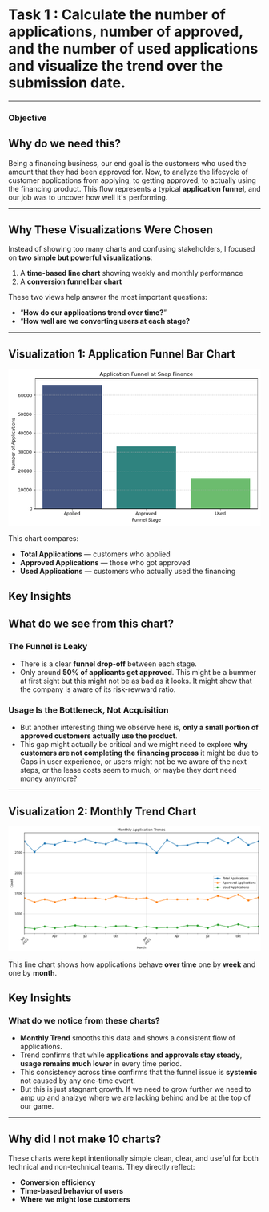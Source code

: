 # Task 1 : Calculate the number of applications, number of approved, and the number of used applications and visualize the trend over the submission date.

---

### Objective 

## Why do we need this?
Being a financing business, our end goal is the customers who used the amount that they had been approved for. Now, to analyze the lifecycle of customer applications from applying, to getting approved, to actually using the financing product. This flow represents a typical **application funnel**, and our job was to uncover how well it's performing.

---

## Why These Visualizations Were Chosen
Instead of showing too many charts and confusing stakeholders, I focused on **two simple but powerful visualizations**:

1. A **time-based line chart** showing weekly and monthly performance
2. A **conversion funnel bar chart**

These two views help answer the most important questions:
- “**How do our applications trend over time?**”
- “**How well are we converting users at each stage?**
  

---


## Visualization 1:  Application Funnel Bar Chart

![Funnel Chart](./Application_funnel_by_total.png)

This chart compares:
- **Total Applications** — customers who applied
- **Approved Applications** — those who got approved
- **Used Applications** — customers who actually used the financing
  
## Key Insights

## What do we see from this chart?

### The Funnel is Leaky
- There is a clear **funnel drop-off** between each stage.
- Only around **50% of applicants get approved**. This might be a bummer at first sight but this might not be as bad as it looks. It might show that the company is aware of its risk-rewward ratio.

### Usage Is the Bottleneck, Not Acquisition
- But another interesting thing we observe here is, **only a small portion of approved customers actually use the product**.
- This gap might actually be critical and we might need to explore **why customers are not completing the financing process** it might be due to Gaps in user experience, or users might not be we aware of the next steps, or the lease costs seem to much, or maybe they dont need money anymore? 

---

## Visualization 2: Monthly Trend Chart
![Funnel Chart](./application_funnel_monthly.png)

This line chart shows how applications behave **over time** one by **week** and one by **month**.

## Key Insights

### What do we notice from these charts?
- **Monthly Trend** smooths this data and shows a consistent flow of applications.
- Trend confirms that while **applications and approvals stay steady**, **usage remains much lower** in every time period.
- This consistency across time confirms that the funnel issue is **systemic** not caused by any one-time event.
- But this is just stagnant growth. If we need to grow further we need to amp up and analzye where we are lacking behind and be at the top of our game.

---

## Why did I not make 10 charts?

These charts were kept intentionally simple clean, clear, and useful for both technical and non-technical teams. They directly reflect:
- **Conversion efficiency**
- **Time-based behavior of users**
- **Where we might lose customers**

